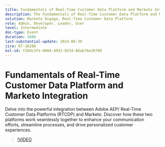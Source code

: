 ```yaml
---
title: Fundamentals of Real-Time Customer Data Platform and Marketo Integration
description: The Fundamentals of Real-Time Customer Data Platform and Marketo Integration explore how Adobe AEP/RTCDP and Marketo work together to enhance communication, streamline processes, and deliver personalized customer experiences.
solution: Marketo Engage, Real-Time Customer Data Platform
role: Admin, Developer, Leader, User
level: Intermediate
doc-type: Event
duration: 1694
last-substantial-update: 2024-08-30
jira: KT-16108
exl-id: f20dc3fe-6004-4932-9234-86ab76e20709
---
```

# Fundamentals of Real-Time Customer Data Platform and Marketo Integration

Delve into the powerful integration between Adobe AEP/ Real-Time Customer Data Platforms (RTCDP) and Marketo. Discover how these two platforms work seamlessly together to enhance your communication efforts, streamline processes, and drive personalized customer experiences.

>[!VIDEO](https://video.tv.adobe.com/v/3433222/?learn=on)
